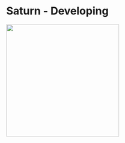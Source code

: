 # Saturn - Developing

<img src="https://github.com/wilsonmjunior/saturn/assets/11083214/33a484e9-7a70-4dd6-bfcf-25783157e7e2" width="300">
